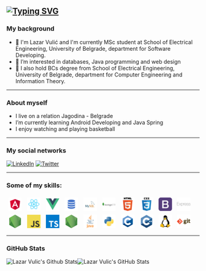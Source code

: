 [![Typing SVG](https://readme-typing-svg.herokuapp.com?font=Fira+Code&pause=1000&color=FFFFFF&width=400&lines=Hello!+My+name+is+Lazar+Vulić!+)](https://git.io/typing-svg)
---

### My background
- 👋 I'm Lazar Vulić and I'm currently MSc student at School of Electrical Engineering, University of Belgrade, department for Software Developing.
- 👀 I’m interested in databases, Java programming and web design
- 🏫 I also hold BCs degree from School of Electrical Engineering, University of Belgrade, department for Computer Engineering and Information Theory.
---

###  About myself

- I live on a relation Jagodina - Belgrade
- I’m currently learning Android Developing and Java Spring
- I enjoy watching and playing basketball

---

### My social networks

[![LinkedIn](https://img.shields.io/badge/LinkedIn-0077B5?style=for-the-badge&logo=linkedin&logoColor=white)](https://www.linkedin.com/in/lazar-vuli%C4%87-3b4533231/)
[![Twitter](https://img.shields.io/badge/Twitter-1DA1F2?style=for-the-badge&logo=twitter&logoColor=white)](https://twitter.com/BoyHeaviside)

---

### Some of my skills:

<p float="left">
<img style="padding:5px;" align="center" alt="Angular" width="35px"  src="https://raw.githubusercontent.com/github/explore/80688e429a7d4ef2fca1e82350fe8e3517d3494d/topics/angular/angular.png" />
<img style="padding:5px;" align="center" alt="React" width="35px"  src="https://raw.githubusercontent.com/github/explore/80688e429a7d4ef2fca1e82350fe8e3517d3494d/topics/react/react.png" />
<img style="padding:5px;" align="center" alt="Vue" width="35px"  src="https://raw.githubusercontent.com/github/explore/80688e429a7d4ef2fca1e82350fe8e3517d3494d/topics/vue/vue.png" />
<img style="padding:5px;" align="center" alt="SQL" width="35px" src="https://raw.githubusercontent.com/github/explore/80688e429a7d4ef2fca1e82350fe8e3517d3494d/topics/sql/sql.png">
<img style="padding:5px;" align="center" alt="MySQL" width="35px" src="https://raw.githubusercontent.com/github/explore/80688e429a7d4ef2fca1e82350fe8e3517d3494d/topics/mysql/mysql.png">
<img style="padding:5px;" align="center" alt="MongoDB" width="35px" src="https://raw.githubusercontent.com/github/explore/80688e429a7d4ef2fca1e82350fe8e3517d3494d/topics/mongodb/mongodb.png">
<img style="padding:5px;" align="center" alt="HTML" width="35px" src="https://raw.githubusercontent.com/github/explore/80688e429a7d4ef2fca1e82350fe8e3517d3494d/topics/html/html.png">
<img style="padding:5px;" align="center" alt="CSS" width="35px" src="https://raw.githubusercontent.com/github/explore/80688e429a7d4ef2fca1e82350fe8e3517d3494d/topics/css/css.png">
<img style="padding:5px;" align="center" alt="Bootstrap" width="35px" src="https://raw.githubusercontent.com/github/explore/80688e429a7d4ef2fca1e82350fe8e3517d3494d/topics/bootstrap/bootstrap.png">
<img style="padding:5px;" align="center" alt="Express" width="35px" src="https://raw.githubusercontent.com/github/explore/80688e429a7d4ef2fca1e82350fe8e3517d3494d/topics/express/express.png">
<img style="padding:5px;" align="center" alt="NodeJS" width="35px"  src="https://raw.githubusercontent.com/github/explore/80688e429a7d4ef2fca1e82350fe8e3517d3494d/topics/nodejs/nodejs.png" />
<img style="padding:5px;" align="center" alt="JavaScript" width="35px" src="https://raw.githubusercontent.com/github/explore/80688e429a7d4ef2fca1e82350fe8e3517d3494d/topics/javascript/javascript.png">
<img style="padding:5px;" align="center" alt="TypeScript" width="35px" src="https://raw.githubusercontent.com/github/explore/80688e429a7d4ef2fca1e82350fe8e3517d3494d/topics/typescript/typescript.png">
<img style="padding:5px;" align="center" alt="NodeJS" width="35px"  src="https://raw.githubusercontent.com/github/explore/80688e429a7d4ef2fca1e82350fe8e3517d3494d/topics/nodejs/nodejs.png" />
<img style="padding:5px;" align="center" alt="Java" width="35px" src="https://raw.githubusercontent.com/github/explore/80688e429a7d4ef2fca1e82350fe8e3517d3494d/topics/java/java.png" />
<img style="padding:5px;" align="center" alt="Python" width="35px"  src="https://raw.githubusercontent.com/github/explore/80688e429a7d4ef2fca1e82350fe8e3517d3494d/topics/python/python.png" />
<img style="padding:5px;" align="center" alt="C" width="35px"  src="https://raw.githubusercontent.com/github/explore/80688e429a7d4ef2fca1e82350fe8e3517d3494d/topics/c/c.png" />
<img style="padding:5px;" align="center" alt="C++" width="35px"  src="https://raw.githubusercontent.com/github/explore/80688e429a7d4ef2fca1e82350fe8e3517d3494d/topics/cpp/cpp.png" />
<img style="padding:5px;" align="center" alt="Linux" width="35px"  src="https://raw.githubusercontent.com/github/explore/80688e429a7d4ef2fca1e82350fe8e3517d3494d/topics/linux/linux.png" />
<img style="padding:5px;" align="center" alt="Git" width="35px"  src="https://raw.githubusercontent.com/github/explore/80688e429a7d4ef2fca1e82350fe8e3517d3494d/topics/git/git.png" />
</p>

---

### GitHub Stats
<img align="left" alt="Lazar Vulic's Github Stats" src="https://github-readme-stats.vercel.app/api/top-langs?username=lazarvulic99&count_private=true&&langs_count=18&layout=compact"/>
<img align="left" alt="Lazar Vulic's GitHub Stats" src="https://github-readme-stats.vercel.app/api?username=lazarvulic99&show_icons=true&hide_border=true&count_private=true"/>
<!---
lazarvulic99/lazarvulic99 is a ✨ special ✨ repository because its `README.md` (this file) appears on your GitHub profile.
You can click the Preview link to take a look at your changes.
--->
